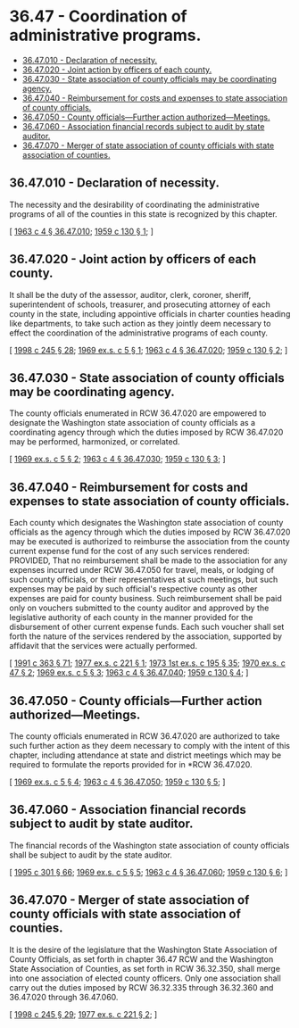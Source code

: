# 36.47 - Coordination of administrative programs.
* [36.47.010 - Declaration of necessity.](#3647010---declaration-of-necessity)
* [36.47.020 - Joint action by officers of each county.](#3647020---joint-action-by-officers-of-each-county)
* [36.47.030 - State association of county officials may be coordinating agency.](#3647030---state-association-of-county-officials-may-be-coordinating-agency)
* [36.47.040 - Reimbursement for costs and expenses to state association of county officials.](#3647040---reimbursement-for-costs-and-expenses-to-state-association-of-county-officials)
* [36.47.050 - County officials—Further action authorized—Meetings.](#3647050---county-officialsfurther-action-authorizedmeetings)
* [36.47.060 - Association financial records subject to audit by state auditor.](#3647060---association-financial-records-subject-to-audit-by-state-auditor)
* [36.47.070 - Merger of state association of county officials with state association of counties.](#3647070---merger-of-state-association-of-county-officials-with-state-association-of-counties)
## 36.47.010 - Declaration of necessity.
The necessity and the desirability of coordinating the administrative programs of all of the counties in this state is recognized by this chapter.

\[ [1963 c 4 § 36.47.010](https://leg.wa.gov/CodeReviser/documents/sessionlaw/1963c4.pdf?cite=1963%20c%204%20§%2036.47.010); [1959 c 130 § 1](https://leg.wa.gov/CodeReviser/documents/sessionlaw/1959c130.pdf?cite=1959%20c%20130%20§%201); \]

## 36.47.020 - Joint action by officers of each county.
It shall be the duty of the assessor, auditor, clerk, coroner, sheriff, superintendent of schools, treasurer, and prosecuting attorney of each county in the state, including appointive officials in charter counties heading like departments, to take such action as they jointly deem necessary to effect the coordination of the administrative programs of each county.

\[ [1998 c 245 § 28](https://lawfilesext.leg.wa.gov/biennium/1997-98/Pdf/Bills/Session%20Laws/Senate/6219.SL.pdf?cite=1998%20c%20245%20§%2028); [1969 ex.s. c 5 § 1](https://leg.wa.gov/CodeReviser/documents/sessionlaw/1969ex1c5.pdf?cite=1969%20ex.s.%20c%205%20§%201); [1963 c 4 § 36.47.020](https://leg.wa.gov/CodeReviser/documents/sessionlaw/1963c4.pdf?cite=1963%20c%204%20§%2036.47.020); [1959 c 130 § 2](https://leg.wa.gov/CodeReviser/documents/sessionlaw/1959c130.pdf?cite=1959%20c%20130%20§%202); \]

## 36.47.030 - State association of county officials may be coordinating agency.
The county officials enumerated in RCW 36.47.020 are empowered to designate the Washington state association of county officials as a coordinating agency through which the duties imposed by RCW 36.47.020 may be performed, harmonized, or correlated.

\[ [1969 ex.s. c 5 § 2](https://leg.wa.gov/CodeReviser/documents/sessionlaw/1969ex1c5.pdf?cite=1969%20ex.s.%20c%205%20§%202); [1963 c 4 § 36.47.030](https://leg.wa.gov/CodeReviser/documents/sessionlaw/1963c4.pdf?cite=1963%20c%204%20§%2036.47.030); [1959 c 130 § 3](https://leg.wa.gov/CodeReviser/documents/sessionlaw/1959c130.pdf?cite=1959%20c%20130%20§%203); \]

## 36.47.040 - Reimbursement for costs and expenses to state association of county officials.
Each county which designates the Washington state association of county officials as the agency through which the duties imposed by RCW 36.47.020 may be executed is authorized to reimburse the association from the county current expense fund for the cost of any such services rendered: PROVIDED, That no reimbursement shall be made to the association for any expenses incurred under RCW 36.47.050 for travel, meals, or lodging of such county officials, or their representatives at such meetings, but such expenses may be paid by such official's respective county as other expenses are paid for county business. Such reimbursement shall be paid only on vouchers submitted to the county auditor and approved by the legislative authority of each county in the manner provided for the disbursement of other current expense funds. Each such voucher shall set forth the nature of the services rendered by the association, supported by affidavit that the services were actually performed.

\[ [1991 c 363 § 71](https://lawfilesext.leg.wa.gov/biennium/1991-92/Pdf/Bills/Session%20Laws/House/1201-S.SL.pdf?cite=1991%20c%20363%20§%2071); [1977 ex.s. c 221 § 1](https://leg.wa.gov/CodeReviser/documents/sessionlaw/1977ex1c221.pdf?cite=1977%20ex.s.%20c%20221%20§%201); [1973 1st ex.s. c 195 § 35](https://leg.wa.gov/CodeReviser/documents/sessionlaw/1973ex1c195.pdf?cite=1973%201st%20ex.s.%20c%20195%20§%2035); [1970 ex.s. c 47 § 2](https://leg.wa.gov/CodeReviser/documents/sessionlaw/1970ex1c47.pdf?cite=1970%20ex.s.%20c%2047%20§%202); [1969 ex.s. c 5 § 3](https://leg.wa.gov/CodeReviser/documents/sessionlaw/1969ex1c5.pdf?cite=1969%20ex.s.%20c%205%20§%203); [1963 c 4 § 36.47.040](https://leg.wa.gov/CodeReviser/documents/sessionlaw/1963c4.pdf?cite=1963%20c%204%20§%2036.47.040); [1959 c 130 § 4](https://leg.wa.gov/CodeReviser/documents/sessionlaw/1959c130.pdf?cite=1959%20c%20130%20§%204); \]

## 36.47.050 - County officials—Further action authorized—Meetings.
The county officials enumerated in RCW 36.47.020 are authorized to take such further action as they deem necessary to comply with the intent of this chapter, including attendance at state and district meetings which may be required to formulate the reports provided for in *RCW 36.47.020.

\[ [1969 ex.s. c 5 § 4](https://leg.wa.gov/CodeReviser/documents/sessionlaw/1969ex1c5.pdf?cite=1969%20ex.s.%20c%205%20§%204); [1963 c 4 § 36.47.050](https://leg.wa.gov/CodeReviser/documents/sessionlaw/1963c4.pdf?cite=1963%20c%204%20§%2036.47.050); [1959 c 130 § 5](https://leg.wa.gov/CodeReviser/documents/sessionlaw/1959c130.pdf?cite=1959%20c%20130%20§%205); \]

## 36.47.060 - Association financial records subject to audit by state auditor.
The financial records of the Washington state association of county officials shall be subject to audit by the state auditor.

\[ [1995 c 301 § 66](https://lawfilesext.leg.wa.gov/biennium/1995-96/Pdf/Bills/Session%20Laws/House/1889.SL.pdf?cite=1995%20c%20301%20§%2066); [1969 ex.s. c 5 § 5](https://leg.wa.gov/CodeReviser/documents/sessionlaw/1969ex1c5.pdf?cite=1969%20ex.s.%20c%205%20§%205); [1963 c 4 § 36.47.060](https://leg.wa.gov/CodeReviser/documents/sessionlaw/1963c4.pdf?cite=1963%20c%204%20§%2036.47.060); [1959 c 130 § 6](https://leg.wa.gov/CodeReviser/documents/sessionlaw/1959c130.pdf?cite=1959%20c%20130%20§%206); \]

## 36.47.070 - Merger of state association of county officials with state association of counties.
It is the desire of the legislature that the Washington State Association of County Officials, as set forth in chapter 36.47 RCW and the Washington State Association of Counties, as set forth in RCW 36.32.350, shall merge into one association of elected county officers. Only one association shall carry out the duties imposed by RCW 36.32.335 through 36.32.360 and 36.47.020 through 36.47.060.

\[ [1998 c 245 § 29](https://lawfilesext.leg.wa.gov/biennium/1997-98/Pdf/Bills/Session%20Laws/Senate/6219.SL.pdf?cite=1998%20c%20245%20§%2029); [1977 ex.s. c 221 § 2](https://leg.wa.gov/CodeReviser/documents/sessionlaw/1977ex1c221.pdf?cite=1977%20ex.s.%20c%20221%20§%202); \]


